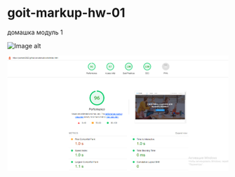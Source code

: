 # goit-markup-hw-01
домашка модуль 1

![Image alt](https://github.com/{username}/{repository}/raw/{branch}/{path}/image.png)

![Image alt](https://github.com/Yevhenii2022/goit-markup-hw-02/blob/main/lighthouse.bmp)
